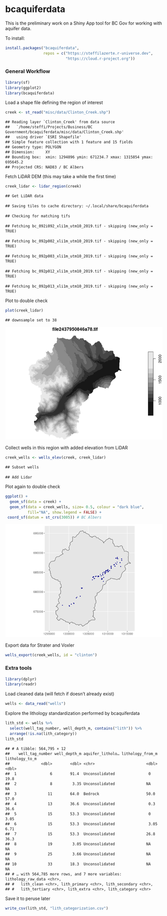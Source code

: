 
# bcaquiferdata

This is the preliminary work on a Shiny App tool for BC Gov for working
with aquifer data.

To install:

``` r
install.packages("bcaquiferdata", 
                 repos = c("https://steffilazerte.r-universe.dev", 
                           "https://cloud.r-project.org"))
```

### General Workflow

``` r
library(sf)
library(ggplot2)
library(bcaquiferdata)
```

Load a shape file defining the region of interest

``` r
creek <- st_read("misc/data/Clinton_Creek.shp")
```

    ## Reading layer `Clinton_Creek' from data source 
    ##   `/home/steffi/Projects/Business/BC Government/bcaquiferdata/misc/data/Clinton_Creek.shp' 
    ##   using driver `ESRI Shapefile'
    ## Simple feature collection with 1 feature and 15 fields
    ## Geometry type: POLYGON
    ## Dimension:     XY
    ## Bounding box:  xmin: 1294896 ymin: 671234.7 xmax: 1315854 ymax: 695645.2
    ## Projected CRS: NAD83 / BC Albers

Fetch LiDAR DEM (this may take a while the first time)

``` r
creek_lidar <- lidar_region(creek)
```

    ## Get LiDAR data

    ## Saving tiles to cache directory: ~/.local/share/bcaquiferdata

    ## Checking for matching tifs

    ## Fetching bc_092i092_xli1m_utm10_2019.tif - skipping (new_only = TRUE)

    ## Fetching bc_092p002_xli1m_utm10_2019.tif - skipping (new_only = TRUE)

    ## Fetching bc_092p003_xli1m_utm10_2019.tif - skipping (new_only = TRUE)

    ## Fetching bc_092p012_xli1m_utm10_2019.tif - skipping (new_only = TRUE)

    ## Fetching bc_092p013_xli1m_utm10_2019.tif - skipping (new_only = TRUE)

Plot to double check

``` r
plot(creek_lidar)
```

    ## downsample set to 38

![](README_files/figure-gfm/unnamed-chunk-5-1.png)<!-- -->

Collect wells in this region with added elevation from LiDAR

``` r
creek_wells <- wells_elev(creek, creek_lidar)
```

    ## Subset wells

    ## Add Lidar

Plot again to double check

``` r
ggplot() +
  geom_sf(data = creek) +
  geom_sf(data = creek_wells, size= 0.5, colour = "dark blue",
          fill="NA", show.legend = FALSE) +
 coord_sf(datum = st_crs(3005)) # BC Albers
```

![](README_files/figure-gfm/unnamed-chunk-7-1.png)<!-- -->

Export data for Strater and Voxler

``` r
wells_export(creek_wells, id = "clinton")
```

### Extra tools

``` r
library(dplyr)
library(readr)
```

Load cleaned data (will fetch if doesn’t already exist)

``` r
wells <- data_read("wells")
```

Explore the lithology standardization performed by bcaquiferdata

``` r
lith_std <- wells %>%
  select(well_tag_number, well_depth_m, contains("lith")) %>%
  arrange(!is.na(lith_category))
lith_std
```

    ## # A tibble: 564,795 × 12
    ##    well_tag_number well_depth_m aquifer_litholo… lithology_from_m lithology_to_m
    ##              <dbl>        <dbl> <chr>                       <dbl>          <dbl>
    ##  1               6        91.4  Unconsolidated               0             19.8 
    ##  2               8         3.35 Unconsolidated              NA             NA   
    ##  3              11        64.0  Bedrock                     50.0           57.0 
    ##  4              13        36.6  Unconsolidated               0.3           36.6 
    ##  5              15        53.3  Unconsolidated               0              3.05
    ##  6              15        53.3  Unconsolidated               3.05           6.71
    ##  7              15        53.3  Unconsolidated              26.8           36.3 
    ##  8              19         3.05 Unconsolidated              NA             NA   
    ##  9              25         3.66 Unconsolidated              NA             NA   
    ## 10              33        18.3  Unconsolidated              NA             NA   
    ## # … with 564,785 more rows, and 7 more variables: lithology_raw_data <chr>,
    ## #   lith_clean <chr>, lith_primary <chr>, lith_secondary <chr>,
    ## #   lith_tertiary <chr>, lith_extra <chr>, lith_category <chr>

Save it to peruse later

``` r
write_csv(lith_std, "lith_categorization.csv")
```
